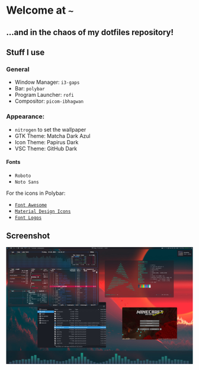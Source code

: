 # Welcome at `~`
## ...and in the chaos of my dotfiles repository!

## Stuff I use
### General
  - Window Manager: `i3-gaps`
  - Bar: `polybar`
  - Program Launcher: `rofi`
  - Compositor: `picom-ibhagwan`
  
### Appearance:
  - `nitrogen` to set the wallpaper
  - GTK Theme: Matcha Dark Azul
  - Icon Theme: Papirus Dark
  - VSC Theme: GitHub Dark

#### Fonts
  - `Roboto`
  - `Noto Sans`

  For the icons in Polybar:
  - [`Font Awesome`](https://fontawesome.com/)
  - [`Material Design Icons`](https://github.com/google/material-design-icons)
  - [`Font Logos`](https://github.com/lukas-w/font-logos)

## Screenshot
![Rice](https://raw.githubusercontent.com/XECortex/dots/main/rice.jpg)